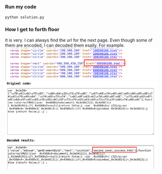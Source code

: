 ### Run my code
    python solution.py

### How I get to forth floor

It is very. I can always find the url for the next page.
Even though some of them are encoded, I can decoded them esaily.
For example.
![Screenshot1](screenshot1.png)
![Screenshot2](screenshot2.png)
